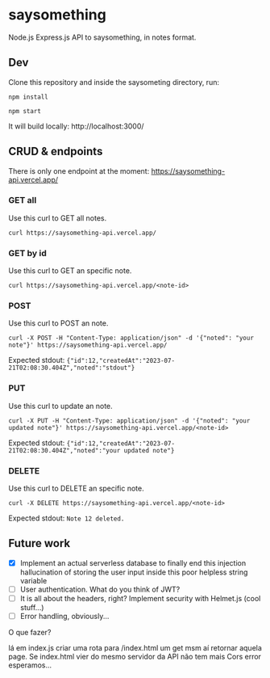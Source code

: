 # saysomething

Node.js Express.js API to saysomething, in notes format.

## Dev

Clone this repository and inside the saysometing directory, run:

`npm install`

`npm start`

It will build locally: http://localhost:3000/

## CRUD & endpoints

There is only one endpoint at the moment: https://saysomething-api.vercel.app/

### GET all

Use this curl to GET all notes.

`curl https://saysomething-api.vercel.app/`

### GET by id

Use this curl to GET an specific note.

`curl https://saysomething-api.vercel.app/<note-id>`

### POST

Use this curl to POST an note.

`curl -X POST -H "Content-Type: application/json" -d '{"noted": "your note"}' https://saysomething-api.vercel.app/`

Expected stdout: `{"id":12,"createdAt":"2023-07-21T02:08:30.404Z","noted":"stdout"}`

### PUT

Use this curl to update  an note.

`curl -X PUT -H "Content-Type: application/json" -d '{"noted": "your updated note"}' https://saysomething-api.vercel.app/<note-id>`

Expected stdout: `{"id":12,"createdAt":"2023-07-21T02:08:30.404Z","noted":"your updated note"}`

### DELETE

Use this curl to DELETE an specific note.

`curl -X DELETE https://saysomething-api.vercel.app/<note-id>`

Expected stdout: `Note 12 deleted.`

## Future work

- [x] Implement an actual serverless database to finally end this injection hallucination of storing the user input inside this poor helpless string variable
- [ ] User authentication. What do you think of JWT?
- [ ] It is all about the headers, right? Implement security with Helmet.js (cool stuff...)
- [ ] Error handling, obviously...

O que fazer?

lá em index.js criar uma rota para /index.html um get msm aí retornar aquela page. Se index.html vier do mesmo servidor da API não tem  mais Cors error esperamos...
